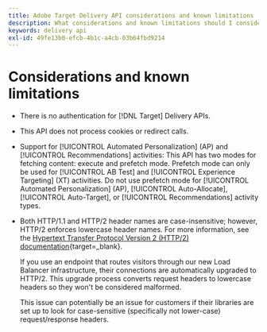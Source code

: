 ```yaml
---
title: Adobe Target Delivery API considerations and known limitations
description: What considerations and known limitations should I consider when using the [!UICONTROL Adobe Target Delivery API]?
keywords: delivery api
exl-id: 49fe13b0-efcb-4b1c-a4cb-03b64fbd9214
---
```

# Considerations and known limitations

* There is no authentication for [!DNL Target] Delivery APIs.
* This API does not process cookies or redirect calls.
* Support for [!UICONTROL Automated Personalization] (AP) and [!UICONTROL Recommendations] activities: This API has two modes for fetching content: execute and prefetch mode. Prefetch mode can only be used for [!UICONTROL AB Test] and [!UICONTROL Experience Targeting] (XT) activities. Do not use prefetch mode for [!UICONTROL Automated Personalization] (AP), [!UICONTROL Auto-Allocate], [!UICONTROL Auto-Target], or [!UICONTROL Recommendations] activity types.
* Both HTTP/1.1 and HTTP/2 header names are case-insensitive; however, HTTP/2 enforces lowercase header names. For more information, see the [Hypertext Transfer Protocol Version 2 (HTTP/2) documentation](https://www.rfc-editor.org/rfc/rfc7540#section-8.1.2){target=_blank}.

  If you use an endpoint that routes visitors through our new Load Balancer infrastructure, their connections are automatically upgraded to HTTP/2. This upgrade process converts request headers to lowercase headers so they won't be considered malformed.

  This issue can potentially be an issue for customers if their libraries are set up to look for case-sensitive (specifically not lower-case) request/response headers.
